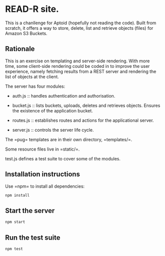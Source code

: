 # READ-R site.

This is a chanllenge for Aptoid (hopefully not reading the code). Built from
scratch, it offers a way to store, delete, list and retrieve objects (files) for
Amazon S3 Buckets.


## Rationale

This is an exercise on templating and server-side rendering. With more time,
some client-side rendering could be coded in to improve the user experience,
namely fetching results from a REST server and rendering the list of objects
at the client.

The server has four modules:

+ auth.js :: handles authentication and authorisation.

+ bucket.js :: lists buckets, uploads, deletes and retrieves objects.  Ensures
     the existence of the application bucket.
     
+ routes.js :: establishes routes and actions for the applicational server.

+ server.js :: controls the server life cycle.

The =pug= templates are in their own directory, =templates/=.

Some resource files live in =static/=.

test.js defines a test suite to cover some of the modules.


## Installation instructions

Use =npm= to install all dependencies:

```bash
npm install
```

## Start the server

```bash
npm start
```

## Run the test suite

```bash
npm test
```

